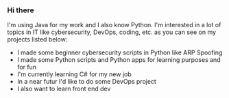 ### Hi there

I'm using Java for my work and I also know Python. 
I'm interested in a lot of topics in IT like cybersecurity, DevOps, coding, etc. as you can see on my projects listed below:
- I made some beginner cybersecurity scripts in Python like ARP Spoofing
- I made some Python scripts and Python apps for learning purposes and for fun
- I'm currently learning C# for my new job
- In a near futur I'd like to do some DevOps project
- I also want to learn front end dev

<!--
**Sedatyf/Sedatyf** is a ✨ _special_ ✨ repository because its `README.md` (this file) appears on your GitHub profile.

Here are some ideas to get you started:

- 🌱 I’m currently learning ...
- 👯 I’m looking to collaborate on ...
- 🤔 I’m looking for help with ...
- 💬 Ask me about ...
- 📫 How to reach me: ...
- 😄 Pronouns: ...
- ⚡ Fun fact: ...
-->
